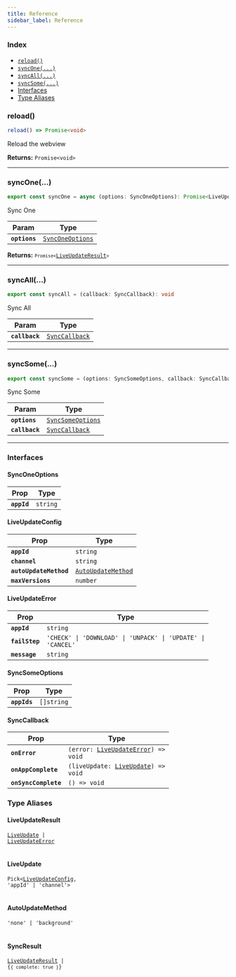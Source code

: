 ```yaml
---
title: Reference
sidebar_label: Reference
---
```


### Index

<docgen-index>

* [`reload()`](#reload)
* [`syncOne(...)`](#syncone)
* [`syncAll(...)`](#syncall)
* [`syncSome(...)`](#syncsome)
* [Interfaces](#interfaces)
* [Type Aliases](#type-aliases)

</docgen-index>

<docgen-api>

### reload()

```typescript
reload() => Promise<void>
```

Reload the webview

**Returns:** `Promise<void>`

--------------------


### syncOne(...)

```typescript
export const syncOne = async (options: SyncOneOptions): Promise<LiveUpdateResult>
```

Sync One

| Param         | Type                                                      |
| ------------- | --------------------------------------------------------- |
| **`options`** | <code><a href="#synconeoptions">SyncOneOptions</a></code> |

**Returns:** <code>`Promise<`<a href="#liveupdateresult">LiveUpdateResult</a>`>`</code>

--------------------


### syncAll(...)

```typescript
export const syncAll = (callback: SyncCallback): void 
```

Sync All

| Param          | Type                                    |
| -------------- | --------------------------------------- |
| **`callback`** | <code><a href="#synccallback">SyncCallback</a></code> |

--------------------


### syncSome(...)

```typescript
export const syncSome = (options: SyncSomeOptions, callback: SyncCallback): void
```

Sync Some

| Param          | Type                                                        |
| -------------- | ----------------------------------------------------------- |
| **`options`**  | <code><a href="#syncsomeoptions">SyncSomeOptions</a></code> |
| **`callback`** | <code><a href="#synccallback">SyncCallback</a></code>                     |

--------------------


### Interfaces


#### SyncOneOptions

| Prop        | Type                |
| ----------- | ------------------- |
| **`appId`** | <code>string</code> |


#### LiveUpdateConfig

| Prop                   | Type                                                          |
| ---------------------- | ------------------------------------------------------------- |
| **`appId`**            | <code>string</code>                                           |
| **`channel`**          | <code>string</code>                                           |
| **`autoUpdateMethod`** | <code><a href="#autoupdatemethod">AutoUpdateMethod</a></code> |
| **`maxVersions`**      | <code>number</code>                                           |


#### LiveUpdateError

| Prop           | Type                                                                   |
| -------------- | ---------------------------------------------------------------------- |
| **`appId`**    | <code>string</code>                                                    |
| **`failStep`** | <code>'CHECK' \| 'DOWNLOAD' \| 'UNPACK' \| 'UPDATE' \| 'CANCEL'</code> |
| **`message`**  | <code>string</code>                                                    |


#### SyncSomeOptions

| Prop         | Type            |
| ------------ | --------------- |
| **`appIds`** | <code>[]string</code> |


#### SyncCallback

| Prop                 | Type                                                                         |
| -------------------- | ---------------------------------------------------------------------------- |
| **`onError`**        | <code>(error: <a href="#liveupdateerror">LiveUpdateError</a>) => void</code> |
| **`onAppComplete`**  | <code>(liveUpdate: <a href="#liveupdate">LiveUpdate</a>) => void</code>      |
| **`onSyncComplete`** | <code>() => void</code>

### Type Aliases


#### LiveUpdateResult

<code><a href="#liveupdate">LiveUpdate</a> | <a href="#liveupdateerror">LiveUpdateError</a></code>
<br/>
<br/>

#### LiveUpdate

<code>Pick&lt;<a href="#liveupdateconfig">LiveUpdateConfig</a>, 'appId' | 'channel'&gt;</code>
<br/>
<br/>

#### AutoUpdateMethod

<code>'none' | 'background'</code>
<br/>
<br/>

#### SyncResult

<code><a href="#liveupdateresult">LiveUpdateResult</a> | {`{ complete: true }`}</code>

</docgen-api>
